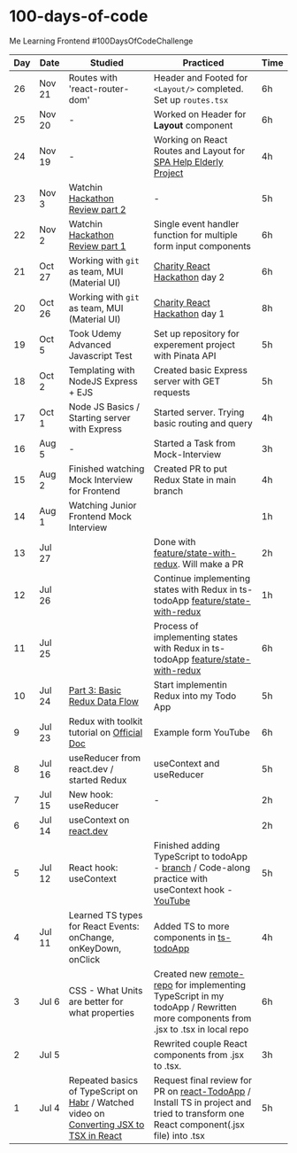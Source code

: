 # 100-days-of-code
Me Learning Frontend #100DaysOfCodeChallenge

| Day | Date | Studied | Practiced | Time |
| - | - | - | - | - |
| 26 | Nov 21 | Routes with 'react-router-dom' | Header and Footed for `<Layout/>` completed. Set up `routes.tsx`  | 6h |
| 25 | Nov 20 | - | Worked on Header for **Layout** component | 6h |
| 24 | Nov 19 | - | Working on React Routes and Layout for [SPA Help Elderly Project](https://github.com/gudzilla/help-elderly) | 4h |
| 23 | Nov 3 | Watchin [Hackathon Review part 2](https://www.youtube.com/watch?v=T1JGixhgEEk) | - | 5h |
| 22 | Nov 2 | Watchin [Hackathon Review part 1](https://www.youtube.com/watch?v=KEflsqVbsEc) | Single event handler function for multiple form input components  | 6h |
| 21 | Oct 27 | Working with `git` as team, MUI (Material UI) | [Charity React Hackathon](https://github.com/nat-davydova/charity_event_back_oct2024/tree/main) day 2 | 6h |
| 20 | Oct 26 | Working with `git` as team, MUI (Material UI) | [Charity React Hackathon](https://github.com/nat-davydova/charity_event_back_oct2024/tree/main) day 1 | 8h |
| 19 | Oct 5 | Took Udemy Advanced Javascript Test | Set up repository for experement project with Pinata API | 5h |
| 18 | Oct 2 | Templating with NodeJS Express + EJS | Created basic Express server with GET requests | 5h |
| 17 | Oct 1 | Node JS Basics / Starting server with Express | Started server. Trying basic routing and query | 4h |
| 16 | Aug 5 | - | Started a Task from Mock-Interview | 3h |
| 15 | Aug 2 | Finished watching Mock Interview for Frontend | Created PR to put Redux State in main branch | 4h |
| 14 | Aug 1 | Watching Junior Frontend Mock Interview |  | 1h |
| 13 | Jul 27 |  | Done with [feature/state-with-redux](https://github.com/gudzilla/ts-todoApp/tree/feature/state-with-redux). Will make a PR | 2h |
| 12 | Jul 26 |  | Continue implementing states with Redux in ts-todoApp [feature/state-with-redux](https://github.com/gudzilla/ts-todoApp/tree/feature/state-with-redux) | 1h |
| 11 | Jul 25 |  | Process of implementing states with Redux in ts-todoApp [feature/state-with-redux](https://github.com/gudzilla/ts-todoApp/tree/feature/state-with-redux) | 6h |
| 10 | Jul 24 | [Part 3: Basic Redux Data Flow](https://redux.js.org/tutorials/essentials/part-3-data-flow) | Start implementin Redux into my Todo App | 5h |
| 9 | Jul 23 | Redux with toolkit tutorial on [Official Doc](https://redux.js.org/tutorials/essentials/part-2-app-structure) | Example form YouTube | 6h |
| 8 | Jul 16 | useReducer from react.dev / started Redux | useContext and useReducer | 5h |
| 7 | Jul 15 | New hook: useReducer | - | 2h |
| 6 |Jul 14 | useContext on [react.dev](https://react.dev/reference/react/useContext) |  | 2h |
| 5 | Jul 12 | React hook: useContext | Finished adding TypeScript to todoApp - [branch](https://github.com/gudzilla/ts-todoApp/tree/feature/ts-implementation) / Code-along practice with useContext hook - [YouTube](https://www.youtube.com/watch?v=HYKDUF8X3qI&t=531s) | 5h |
| 4 | Jul 11 | Learned TS types for React Events: onChange, onKeyDown, onClick | Added TS to more components in [ts-todoApp](https://github.com/gudzilla/ts-todoApp) | 4h |
| 3 | Jul 6 | CSS - What Units are better for what properties | Created new [remote-repo](https://github.com/gudzilla/ts-todoApp) for implementing TypeScript in my todoApp / Rewritten more components from .jsx to .tsx in local repo | 6h |
| 2 | Jul 5 |  | Rewrited couple React components from .jsx to .tsx.  | 3h |
| 1 | Jul 4 | Repeated basics of TypeScript on [Habr](https://habr.com/ru/companies/timeweb/articles/707744/) / Watched video on [Converting JSX to TSX in React](https://www.youtube.com/watch?v=cnoM8scJZ98) | Request final review for PR on [react-TodoApp](https://github.com/gudzilla/react-todoApp/pull/1) / Install TS in project and tried to transform one React component(.jsx file) into .tsx | 5h |
